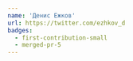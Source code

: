 ```yaml
---
name: 'Денис Ежков'
url: https://twitter.com/ezhkov_d
badges:
  - first-contribution-small
  - merged-pr-5
---
```


